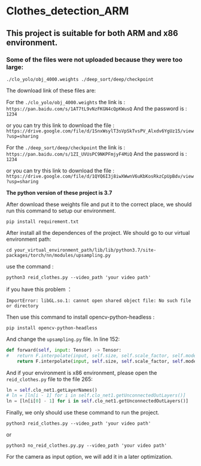 # Clothes_detection_ARM

## This project is suitable for both ARM and x86 environment.



### Some of the files were not uploaded because they were too large:

```shell
./clo_yolo/obj_4000.weights ./deep_sort/deep/checkpoint
```

The download link of these files are:

For the `./clo_yolo/obj_4000.weights` the link is : `https://pan.baidu.com/s/1AT7tL9vNzFKGN4cQpKWusQ` And the password is : `1234`

or you can try this link to download the file : `https://drive.google.com/file/d/1SnxWsylT3sVpSkTvsPV_Alxdv6YgUz15/view?usp=sharing`



For the `./deep_sort/deep/checkpoint` the link is : `https://pan.baidu.com/s/1ZI_UVUsPC9NKPFmjyF4MiQ` And the password is : `1234`

or you can try this link to download the file : `https://drive.google.com/file/d/1QYQ6I3j8iwXWwnV6uKbKosRkzCpUpBdv/view?usp=sharing`





**The python version of these project is 3.7**

After download these weights file and put it to the correct place, we should run this command to setup our environment.

```shell
pip install requirement.txt
```

After install all the dependences of the project. We should go to our virtual environment path:

```shell
cd your_virtual_environment_path/lib/lib/python3.7/site-packages/torch/nn/modules/upsampling.py
```

use the command :

```shell
python3 reid_clothes.py --video_path 'your video path'
```

if you have this problem ：

```shell
ImportError: libGL.so.1: cannot open shared object file: No such file or directory
```

Then use this command to install opencv-python-headless :

```shell
pip install opencv-python-headless
```

And change the `upsampling.py` file. In line 152:

```python
def forward(self, input: Tensor) -> Tensor:
# 	return F.interpolate(input, self.size, self.scale_factor, self.mode, self.align_corners, recompute_scale_factor=self.recompute_scale_factor)
	return F.interpolate(input, self.size, self.scale_factor, self.mode, self.align_corners)
```

And if your environment is x86 environment, please open the `reid_clothes.py` file to the file 265:

```python
ln = self.clo_net1.getLayerNames()
# ln = [ln[i - 1] for i in self.clo_net1.getUnconnectedOutLayers()]
ln = [ln[i[0] - 1] for i in self.clo_net1.getUnconnectedOutLayers()]
```



Finally, we only should use these command to run the project.

```shell
python3 reid_clothes.py --video_path 'your video path'
```

or

```shell
python3 no_reid_clothes.py.py --video_path 'your video path'
```

For the camera as input option, we will add it in a later optimization.
